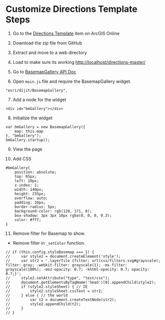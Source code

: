 # Customize Directions Template Steps

1. Go to the [Directions Template](https://www.arcgis.com/home/item.html?id=556db83093934365a8d7e2f294aa785b) item on ArcGIS Online

2. Download the zip file from GitHub

3. Extract and move to a web directory

4. Load to make sure its working
[http://localhost/directions-master/](http://localhost/directions-master/)

5. Go to [BasemapGallery API Doc](https://developers.arcgis.com/javascript/3/jsapi/basemapgallery-amd.html)

6. Open `main.js` file and require the BasemapGallery widget.

```
"esri/dijit/BasemapGallery",
```

7. Add a node for the widget

```
<div id="bmGallery"></div>
```

8. Initialize the widget

```
var bmGallery = new BasemapGallery({
    map: this.map
}, "bmGallery");
bmGallery.startup();
```

9. View the page

10. Add CSS

```
#bmGallery{
    position: absolute;
    top: 65px;
    left: 10px;
    z-index: 1;
    width: 140px;
    height: 235px;
    overflow: auto;
    padding: 10px;
    border-radius: 5px;
    background-color: rgb(128, 171, 0);
    box-shadow: 3px 3px 10px rgba(0, 0, 0, 0.3);
    color: #fff;
}
```

11. Remove filter for Basemap to show.
  - Remove filter in `_setColor` function.

```
// if (this.config.styleBasemap === 1) {
//     var style2 = document.createElement('style');
//     var str2 = '.layerTile {filter: url(css/filters.svg#grayscale); filter: gray; -webkit-filter: grayscale(1); -ms-filter: grayscale(100%); -moz-opacity: 0.7; -khtml-opacity: 0.7; opacity: 0.7;}';
//     style2.setAttribute("type", "text/css");
//     document.getElementsByTagName('head')[0].appendChild(style2);
//     if (style2.styleSheet) { // IE
//         style2.styleSheet.cssText = str2;
//     } else { // the world
//         var t2 = document.createTextNode(str2);
//         style2.appendChild(t2);
//     }
// }
```

